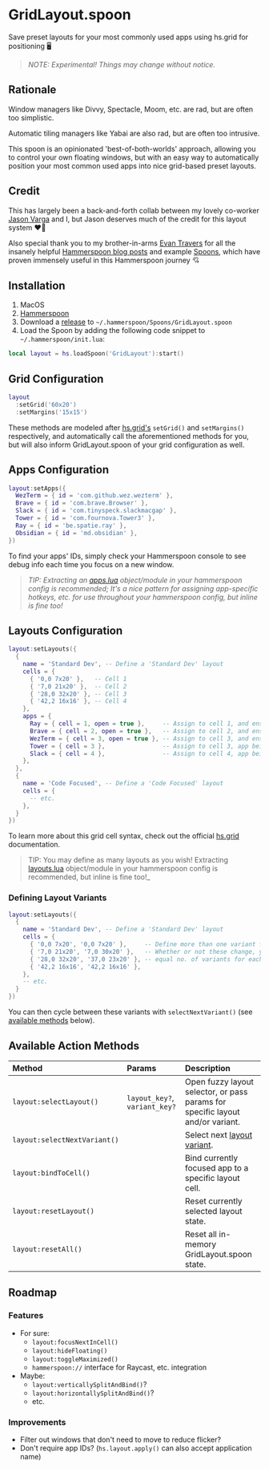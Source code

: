 # GridLayout.spoon

Save preset layouts for your most commonly used apps using hs.grid for positioning 🖥️

> _NOTE: Experimental! Things may change without notice._

## Rationale

Window managers like Divvy, Spectacle, Moom, etc. are rad, but are often too simplistic.

Automatic tiling managers like Yabai are also rad, but are often too intrusive.

This spoon is an opinionated 'best-of-both-worlds' approach, allowing you to control your own floating windows, but with an easy way to automatically position your most common used apps into nice grid-based preset layouts.

## Credit

This has largely been a back-and-forth collab between my lovely co-worker [Jason Varga](https://github.com/jasonvarga) and I, but Jason deserves much of the credit for this layout system ❤️‍🔥

Also special thank you to my brother-in-arms [Evan Travers](https://github.com/evantravers) for all the insanely helpful [Hammerspoon blog posts](https://evantravers.com/articles/tags/hammerspoon/) and example [Spoons](https://github.com/evantravers?tab=repositories&q=spoon), which have proven immensely useful in this Hammerspoon journey 💘

## Installation

1. MacOS
2. [Hammerspoon](https://www.hammerspoon.org/go/)
3. Download a [release](https://github.com/jesseleite/GridLayout.spoon/releases) to `~/.hammerspoon/Spoons/GridLayout.spoon`
4. Load the Spoon by adding the following code snippet to `~/.hammerspoon/init.lua`:

```lua
local layout = hs.loadSpoon('GridLayout'):start()
```

## Grid Configuration

```lua
layout
  :setGrid('60x20')
  :setMargins('15x15')
```

These methods are modeled after [hs.grid's](https://www.hammerspoon.org/docs/hs.grid.html) `setGrid()` and `setMargins()` respectively, and automatically call the aforementioned methods for you, but will also inform GridLayout.spoon of your grid configuration as well.

## Apps Configuration

```lua
layout:setApps({
  WezTerm = { id = 'com.github.wez.wezterm' },
  Brave = { id = 'com.brave.Browser' },
  Slack = { id = 'com.tinyspeck.slackmacgap' },
  Tower = { id = 'com.fournova.Tower3' },
  Ray = { id = 'be.spatie.ray' },
  Obsidian = { id = 'md.obsidian' },
})

```

To find your apps' IDs, simply check your Hammerspoon console to see debug info each time you focus on a new window.

> _TIP: Extracting an [apps.lua](https://github.com/jesseleite/dotfiles/blob/master/hammerspoon/apps.lua) object/module in your hammerspoon config is recommended; It's a nice pattern for assigning app-specific hotkeys, etc. for use throughout your hammerspoon config, but inline is fine too!_

## Layouts Configuration

```lua
layout:setLayouts({
  {
    name = 'Standard Dev', -- Define a 'Standard Dev' layout
    cells = {
      { '0,0 7x20' },   -- Cell 1
      { '7,0 21x20' },  -- Cell 2
      { '28,0 32x20' }, -- Cell 3
      { '42,2 16x16' }, -- Cell 4
    },
    apps = {
      Ray = { cell = 1, open = true },     -- Assign to cell 1, and ensure app opens
      Brave = { cell = 2, open = true },   -- Assign to cell 2, and ensure app opens
      WezTerm = { cell = 3, open = true }, -- Assign to cell 3, and ensure app opens
      Tower = { cell = 3 },                -- Assign to cell 3, app being open is optional
      Slack = { cell = 4 },                -- Assign to cell 4, app being open is optional
    },
  },
  {
    name = 'Code Focused', -- Define a 'Code Focused' layout
    cells = {
      -- etc.
    },
  }
})
```

To learn more about this grid cell syntax, check out the official [hs.grid](https://www.hammerspoon.org/docs/hs.grid.html) documentation.

> TIP: You may define as many layouts as you wish! Extracting [layouts.lua](https://github.com/jesseleite/dotfiles/blob/master/hammerspoon/layouts.lua) object/module in your hammerspoon config is recommended, but inline is fine too!_

### Defining Layout Variants

```lua
layout:setLayouts({
  {
    name = 'Standard Dev', -- Define a 'Standard Dev' layout
    cells = {
      { '0,0 7x20', '0,0 7x20' },     -- Define more than one variant for each of your cells.
      { '7,0 21x20', '7,0 30x20' },   -- Whether or not these change, you must provide an
      { '28,0 32x20', '37,0 23x20' }, -- equal no. of variants for each cell defined.
      { '42,2 16x16', '42,2 16x16' },
    },
    -- etc.
  }
})
```

You can then cycle between these variants with `selectNextVariant()` (see [available methods](#available-action-methods) below).

## Available Action Methods

| Method | Params | Description |
| :--- | :--- | :--- |
| `layout:selectLayout()` | `layout_key?`, `variant_key?` | Open fuzzy layout selector, or pass params for specific layout and/or variant. |
| `layout:selectNextVariant()` | | Select next [layout variant](#defining-layout-variants). |
| `layout:bindToCell()` | | Bind currently focused app to a specific layout cell. |
| `layout:resetLayout()` | | Reset currently selected layout state. |
| `layout:resetAll()` | | Reset all in-memory GridLayout.spoon state. |

## Roadmap

### Features

- For sure:
  - `layout:focusNextInCell()`
  - `layout:hideFloating()`
  - `layout:toggleMaximized()`
  - `hammerspoon://` interface for Raycast, etc. integration
- Maybe:
  - `layout:verticallySplitAndBind()`?
  - `layout:horizontallySplitAndBind()`?
  - etc.

### Improvements

- Filter out windows that don't need to move to reduce flicker?
- Don't require app IDs? (`hs.layout.apply()` can also accept application name)
